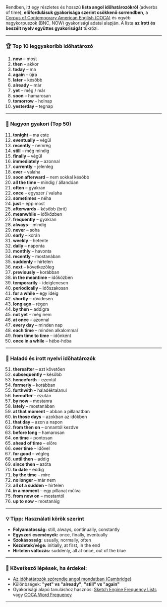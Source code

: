 Rendben, itt egy részletes és hosszú **lista angol időhatározókról** (adverbs of time), **előfordulásuk gyakorisága szerint csökkenő sorrendben**, a [Corpus of Contemporary American English (COCA)](https://www.english-corpora.org/coca/) és egyéb nagykorpuszok (BNC, NOW) gyakorisági adatai alapján. A lista **az írott és beszélt nyelv együttes gyakoriságát** tükrözi.

---

### 🏆 **Top 10 leggyakoribb időhatározó**

1. **now** – most
2. **then** – akkor
3. **today** – ma
4. **again** – újra
5. **later** – később
6. **already** – már
7. **yet** – még / már
8. **soon** – hamarosan
9. **tomorrow** – holnap
10. **yesterday** – tegnap

---

### 🔁 **Nagyon gyakori (Top 50)**

11. **tonight** – ma este
12. **eventually** – végül
13. **recently** – nemrég
14. **still** – még mindig
15. **finally** – végül
16. **immediately** – azonnal
17. **currently** – jelenleg
18. **ever** – valaha
19. **soon afterward** – nem sokkal később
20. **all the time** – mindig / állandóan
21. **often** – gyakran
22. **once** – egyszer / valaha
23. **sometimes** – néha
24. **just** – épp most
25. **afterwards** – később (brit)
26. **meanwhile** – időközben
27. **frequently** – gyakran
28. **always** – mindig
29. **never** – soha
30. **early** – korán
31. **weekly** – hetente
32. **daily** – naponta
33. **monthly** – havonta
34. **recently** – mostanában
35. **suddenly** – hirtelen
36. **next** – következőleg
37. **previously** – korábban
38. **in the meantime** – időközben
39. **temporarily** – ideiglenesen
40. **periodically** – időszakosan
41. **for a while** – egy ideig
42. **shortly** – rövidesen
43. **long ago** – régen
44. **by then** – addigra
45. **not yet** – még nem
46. **at once** – azonnal
47. **every day** – minden nap
48. **each time** – minden alkalommal
49. **from time to time** – időnként
50. **once in a while** – hébe-hóba

---

### 🧭 **Haladó és írott nyelvi időhatározók**

51. **thereafter** – azt követően
52. **subsequently** – később
53. **henceforth** – ezentúl
54. **formerly** – korábban
55. **forthwith** – haladéktalanul
56. **hereafter** – ezután
57. **by now** – mostanra
58. **lately** – mostanában
59. **at that moment** – abban a pillanatban
60. **in those days** – azokban az időkben
61. **that day** – azon a napon
62. **from then on** – onnantól kezdve
63. **before long** – hamarosan
64. **on time** – pontosan
65. **ahead of time** – előre
66. **over time** – idővel
67. **for good** – végleg
68. **until then** – addig
69. **since then** – azóta
70. **to date** – eddig
71. **by the time** – mire
72. **no longer** – már nem
73. **all of a sudden** – hirtelen
74. **in a moment** – egy pillanat múlva
75. **from now on** – mostantól
76. **up to now** – mostanáig

---

### 💡 Tipp: Használati körök szerint

* **Folyamatosság:** still, always, continually, constantly
* **Egyszeri események:** once, finally, eventually
* **Szokásosság:** usually, normally, often
* **Kezdetek/vége:** initially, at first, in the end
* **Hirtelen változás:** suddenly, all at once, out of the blue

---

### 📌 Következő lépések, ha érdekel:

* [Az időhatározók szórendje angol mondatban (Cambridge)](https://dictionary.cambridge.org/grammar/british-grammar/adverb-position)
* Különbségek: **"yet" vs "already"**, **"still" vs "again"**
* Gyakorisági alapú tanuláshoz hasznos: [Sketch Engine Frequency Lists](https://www.sketchengine.eu/) vagy [COCA Word Frequency](https://www.wordfrequency.info/)

---

